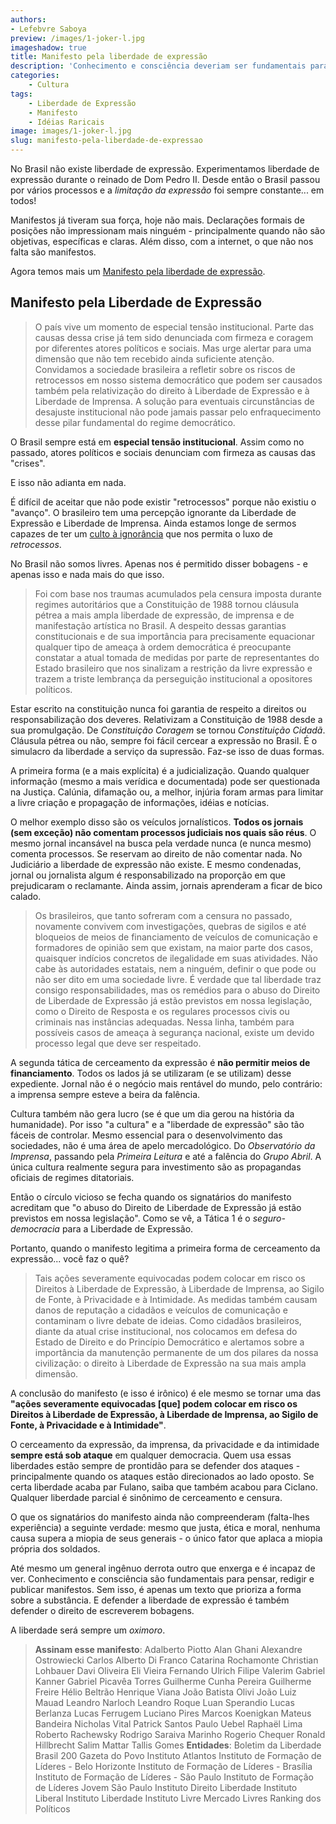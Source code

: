 ```yaml
---
authors:
- Lefebvre Saboya
preview: /images/1-joker-l.jpg
imageshadow: true
title: Manifesto pela liberdade de expressão
description: 'Conhecimento e consciência deveriam ser fundamentais para pensar, redigir e publicar manifestos.'
categories:
    - Cultura
tags:
    - Liberdade de Expressão
    - Manifesto
    - Idéias Raricais
image: images/1-joker-l.jpg
slug: manifesto-pela-liberdade-de-expressao
---
```

No Brasil não existe liberdade de expressão. Experimentamos liberdade de expressão durante o reinado de Dom Pedro II. Desde então o Brasil passou por vários processos e a *limitação da expressão* foi sempre constante... em todos!

Manifestos já tiveram sua força, hoje não mais. Declarações formais de posições não impressionam mais ninguém - principalmente quando não são objetivas, específicas e claras. Além disso, com a internet, o que não nos falta são manifestos. 

Agora temos mais um [Manifesto pela liberdade de expressão](https://ideiasradicais.com.br/manifesto-pela-liberdade-de-expressao/). 

## Manifesto pela Liberdade de Expressão

> O país vive um momento de especial tensão institucional. Parte das causas dessa crise já tem sido denunciada com firmeza e coragem por diferentes atores políticos e sociais. Mas urge alertar para uma dimensão que não tem recebido ainda suficiente atenção.
> Convidamos  a  sociedade  brasileira  a  refletir  sobre  os  riscos  de  retrocessos  em  nosso sistema democrático que  podem  ser  causados também pela  relativização  do  direito à Liberdade   de   Expressão   e   à   Liberdade   de   Imprensa. A   solução   para   eventuais circunstâncias de desajuste institucional não pode jamais passar pelo enfraquecimento desse pilar fundamental do regime democrático.

O Brasil sempre está em **especial tensão institucional**. Assim como no passado, atores políticos e sociais denunciam com firmeza as causas das "crises". 

E isso não adianta em nada.

É difícil de aceitar que não pode existir "retrocessos" porque não existiu o "avanço". O brasileiro tem uma percepção ignorante da Liberdade de Expressão e Liberdade de Imprensa. Ainda estamos longe de sermos capazes de ter um [culto à ignorância](https://llsaboya.com/um-culto-a-ignorancia-isaac-asimov/) que nos permita o luxo de *retrocessos*.

No Brasil não somos livres. Apenas nos é permitido disser bobagens - e apenas isso e nada mais do que isso. 

> Foi   com   base   nos   traumas   acumulados   pela   censura imposta   durante   regimes autoritários que a Constituição de 1988 tornou cláusula pétrea a mais ampla liberdade de expressão, de imprensa e de manifestação artística no Brasil.
> A  despeito  dessas  garantias  constitucionais e  de  sua  importância  para precisamente equacionar qualquer tipo de ameaça à ordem democrática é preocupante constatar a atual  tomada  de  medidas por  parte  de  representantes  do  Estado  brasileiro  que  nos sinalizam  a  restrição  da  livre  expressão e  trazem  a  triste  lembrança  da  perseguição institucional a opositores políticos.

Estar escrito na constituição nunca foi garantia de respeito a direitos ou responsabilização dos deveres. Relativizam a Constituição de 1988 desde a sua promulgação. De *Constituição Coragem* se tornou *Constituição Cidadã*. Cláusula pétrea ou não, sempre foi fácil cercear a expressão no Brasil. É o simulacro da liberdade a serviço da supressão. Faz-se isso de duas formas.

A primeira forma (e a mais explícita) é a judicialização. Quando qualquer informação (mesmo a mais verídica e documentada) pode ser questionada na Justiça. Calúnia, difamação ou, a melhor, injúria foram armas para limitar a livre criação e propagação de informações, idéias e notícias. 

O melhor exemplo disso são os veículos jornalísticos. **Todos os jornais (sem exceção) não comentam processos judiciais nos quais são réus**. O mesmo jornal incansável na busca pela verdade nunca (e nunca mesmo) comenta processos. Se reservam ao direito de não comentar nada. No Judiciário a liberdade de expressão não existe. E mesmo condenadas, jornal ou jornalista algum é responsabilizado na proporção em que prejudicaram o reclamante. Ainda assim, jornais aprenderam a ficar de bico calado.

> Os brasileiros, que tanto sofreram com a censura no passado, novamente convivem com investigações, quebras de sigilos e até bloqueios de meios de financiamento de veículos de comunicação e formadores de opinião sem que existam, na maior parte dos casos, quaisquer indícios concretos de ilegalidade em suas atividades.
> Não cabe às autoridades estatais, nem a ninguém, definir o que pode ou não ser dito em uma sociedade livre. É verdade que tal liberdade traz consigo responsabilidades, mas os remédios para o abuso do Direito de Liberdade de Expressão já estão previstos em nossa legislação, como o Direito de Resposta e os regulares processos civis ou criminais nas  instâncias  adequadas. Nessa  linha,  também  para possíveis  casos  de  ameaça  à segurança nacional, existe um devido processo legal que deve ser respeitado.

A segunda tática de cerceamento da expressão é **não permitir meios de financiamento**. Todos os lados já se utilizaram (e se utilizam) desse expediente. Jornal não é o negócio mais rentável do mundo, pelo contrário: a imprensa sempre esteve a beira da falência.

Cultura também não gera lucro (se é que um dia gerou na história da humanidade). Por isso "a cultura" e a "liberdade de expressão" são tão fáceis de controlar. Mesmo essencial para o desenvolvimento das sociedades, não é uma área de apelo mercadológico. Do *Observatório da Imprensa*, passando pela *Primeira Leitura* e até a falência do *Grupo Abril*. A única cultura realmente segura para investimento são as propagandas oficiais de regimes ditatoriais.

Então o círculo vicioso se fecha quando os signatários do manifesto acreditam que "o abuso do Direito de Liberdade de Expressão já estão previstos em nossa legislação". Como se vê, a Tática 1 é o *seguro-democracia* para a Liberdade de Expressão.

Portanto, quando o manifesto legitima a primeira forma de cerceamento da expressão... você faz o quê?

> Tais ações severamente equivocadas podem colocar em risco os Direitos à Liberdade de Expressão, à Liberdade de Imprensa, ao Sigilo de Fonte, à Privacidade e à Intimidade. As medidas também causam danos de reputação a cidadãos e veículos de comunicação e contaminam o livre debate de ideias.
> Como cidadãos brasileiros, diante da atual crise institucional, nos colocamos em defesa do Estado  de  Direito  e  do  Princípio  Democrático  e  alertamos  sobre  a  importância  da manutenção permanente de um dos pilares da nossa civilização: o direito à Liberdade de Expressão na sua mais ampla dimensão.

A conclusão do manifesto (e isso é irônico) é ele mesmo se tornar uma das **"ações severamente equivocadas [que] podem colocar em risco os Direitos à Liberdade de Expressão, à Liberdade de Imprensa, ao Sigilo de Fonte, à Privacidade e à Intimidade"**. 

O cerceamento da expressão, da imprensa, da privacidade e da intimidade **sempre está sob ataque** em qualquer democracia. Quem usa essas liberdades estão sempre de prontidão para se defender dos ataques - principalmente quando os ataques estão direcionados ao lado oposto. Se certa liberdade acaba par Fulano, saiba que também acabou para Ciclano. Qualquer liberdade parcial é sinônimo de cerceamento e censura.

O que os signatários do manifesto ainda não compreenderam (falta-lhes experiência) a seguinte verdade: mesmo que justa, ética e moral, nenhuma causa supera a miopia de seus generais - o único fator que aplaca a miopia própria dos soldados. 

Até mesmo um general ingênuo derrota outro que enxerga e é incapaz de ver. Conhecimento e consciência são fundamentais para pensar, redigir e publicar manifestos. Sem isso, é apenas um texto que prioriza a forma sobre a substância. E defender a liberdade de expressão é também defender o direito de escreverem bobagens.

A liberdade será sempre um *oximoro*. 

> **Assinam esse manifesto**:
> Adalberto Piotto
> Alan Ghani
> Alexandre Ostrowiecki
> Carlos Alberto Di Franco
> Catarina Rochamonte
> Christian Lohbauer
> Davi Oliveira
> Eli Vieira
> Fernando Ulrich
> Filipe Valerim
> Gabriel Kanner
> Gabriel Picavêa Torres
> Guilherme Cunha Pereira
> Guilherme Freire
> Hélio Beltrão
> Henrique Viana
> João Batista Olivi
> João Luiz Mauad
> Leandro Narloch
> Leandro Roque
> Luan Sperandio
> Lucas Berlanza
> Lucas Ferrugem
> Luciano Pires
> Marcos Koenigkan
> Mateus Bandeira
> Nicholas Vital
> Patrick Santos
> Paulo Uebel
> Raphaël Lima
> Roberto Rachewsky
> Rodrigo Saraiva Marinho
> Rogerio Chequer
> Ronald Hillbrecht
> Salim Mattar
> Tallis Gomes
> **Entidades**:
> Boletim da Liberdade
> Brasil 200
> Gazeta do Povo
> Instituto Atlantos
> Instituto de Formação de Líderes - Belo Horizonte
> Instituto de Formação de Líderes - Brasília
> Instituto de Formação de Líderes - São Paulo
> Instituto de Formação de Líderes Jovem São Paulo
> Instituto Direito Liberdade
> Instituto Liberal
> Instituto Liberdade
> Instituto Livre Mercado
> Livres
> Ranking dos Políticos
